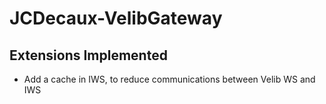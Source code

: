 # JCDecaux-VelibGateway

## Extensions Implemented

* Add a cache in IWS, to reduce communications between Velib WS and IWS
